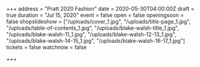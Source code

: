 +++
address = "Pratt 2020 Fashion"
date = 2020-05-30T04:00:00Z
draft = true
duration = "Jul 15, 2020"
event = false
open = false
openingsoon = false
shopslideshow = ["/uploads/cover_1.jpg", "/uploads/title-page_1.jpg", "/uploads/table-of-contents_1.jpg", "/uploads/blake-walsh-title_1.jpg", "/uploads/blake-walsh-11_1.jpg", "/uploads/blake-walsh-12-13_1.jpg", "/uploads/blake-walsh-14-15_1.jpg", "/uploads/blake-walsh-16-17_1.jpg"]
tickets = false
watchnow = false

+++
